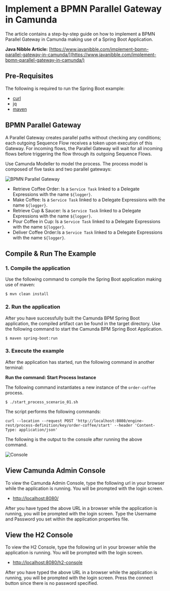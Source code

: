# Implement a BPMN Parallel Gateway in Camunda
The article contains a step-by-step guide on how to implement a BPMN Parallel Gateway in Camunda making use of a Spring Boot Application. 

**Java Nibble Article:** [https://www.javanibble.com/implement-bpmn-parallel-gateway-in-camunda/](https://www.javanibble.com/implement-bpmn-parallel-gateway-in-camunda/)

## Pre-Requisites
The following is required to run the Spring Boot example:
* [curl](https://www.javanibble.com/how-to-install-curl-on-macos-using-homebrew/)
* jq
* [maven](https://www.javanibble.com/how-to-install-maven-on-macos-using-homebrew/)

## BPMN Parallel Gateway
A Parallel Gateway creates parallel paths without checking any conditions; each outgoing Sequence Flow receives a token upon execution of this Gateway. For incoming flows, the Parallel Gateway will wait for all incoming flows before triggering the flow through its outgoing Sequence Flows.

Use Camunda Modeller to model the process. The process model is composed of five tasks and two parallel gateways:

![BPMN Parallel Gateway](https://www.javanibble.com/assets/images/posts/bpmn-parallel-gateway/camunda-bpmn-parallel-gateway.png)

* Retrieve Coffee Order: Is a `Service Task` linked to a Delegate Expressions with the name `${logger}`.
* Make Coffee: Is a `Service Task` linked to a Delegate Expressions with the name `${logger}`.
* Retrieve Cup & Saucer: Is a `Service Task` linked to a Delegate Expressions with the name `${logger}`.
* Pour Coffee in Cup: Is a `Service Task` linked to a Delegate Expressions with the name `${logger}`.
* Deliver Coffee Order:Is a `Service Task` linked to a Delegate Expressions with the name `${logger}`.


## Compile & Run The Example
### 1. Compile the application
Use the following command to compile the Spring Boot application making use of maven:

```shell
$ mvn clean install
```

### 2. Run the application
After you have successfully built the Camunda BPM Spring Boot application, the compiled artifact can be found in the
target directory. Use the following command to start the Camunda BPM Spring Boot Application.

```shell
$ maven spring-boot:run
```

### 3. Execute the example
After the application has started, run the following command in another terminal:

**Run the command: Start Process Instance**

The following command instantiates a new instance of the `order-coffee` process.

```shell
$ ./start_process_scenario_01.sh
```
The script performs the following commands:
```shell
curl --location --request POST 'http://localhost:8080/engine-rest/process-definition/key/order-coffee/start' --header 'Content-Type: application/json'
```
The following is the output to the console after running the above command.

![Console](https://www.javanibble.com/assets/images/posts/bpmn-parallel-gateway/console-camunda-bpmn-parallel-gateway.png)


## View Camunda Admin Console
To view the Camunda Admin Console, type the following url in your browser while the application is running. You will be prompted with the login screen.

* [http://localhost:8080/](http://localhost:8080/)

After you have typed the above URL in a browser while the application is running, you will be prompted with the login screen. Type the Username and Password you set within the application properties file.


## View the H2 Console
To view the H2 Console, type the following url in your browser while the application is running. You will be prompted with the login screen.

* [http://localhost:8080/h2-console](http://localhost:8080/h2-console)

After you have typed the above URL in a browser while the application is running, you will be prompted with the login screen. Press the connect button since there is no password specified.
